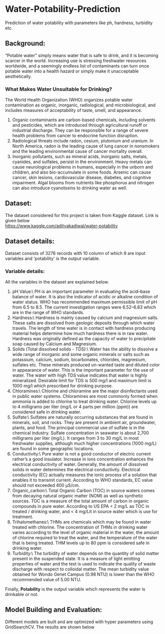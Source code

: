 # Water-Potability-Prediction
Prediction of water potability with parameters like ph, hardness, turbidity etc.

## Background:
“Potable water” simply means water that is safe to drink, and it is becoming scarcer in the world. Increasing use is stressing freshwater resources worldwide, and a seemingly endless list of contaminants can turn once potable water into a health hazard or simply make it unacceptable aesthetically.

### What Makes Water Unsuitable for Drinking?
The World Health Organization (WHO) organizes potable water contamination as organic, inorganic, radiological, and microbiological, and includes measures of acceptability of taste, smell, and appearance.
1. Organic contaminants are carbon-based chemicals, including solvents and pesticides, which are introduced through agricultural runoff or industrial discharge. They can be responsible for a range of severe health problems from cancer to endocrine function disruption.
2. Radiological threats include radon, cesium, plutonium and uranium. In North America, radon is the leading cause of lung cancer in nonsmokers and the leading environmental cause of cancer mortality overall.
3. Inorganic pollutants, such as mineral acids, inorganic salts, metals, cyanides, and sulfates, persist in the environment. Heavy metals can cause neurological problems in humans, especially in the unborn and children, and also bio-accumulate in some foods. Arsenic can cause cancer, skin lesions, cardiovascular disease, diabetes, and cognitive impairment. Algal blooms from nutrients like phosphorus and nitrogen can also introduce cyanotoxins to drinking water as well.

## Dataset:
The dataset considered for this project is taken from Kaggle dataset. Link is given below\
https://www.kaggle.com/adityakadiwal/water-potability

## Dataset details:
Dataset consists of 3276 records with 10 column of which 9 are input variables and 'potability' is the output variable.

### Variable details:
All the variables in the dataset are explained below.
1. pH Value:\ PH is an important parameter in evaluating the acid–base balance of water. It is also the indicator of acidic or alkaline condition of water status. WHO has recommended maximum permissible limit of pH from 6.5 to 8.5. The current investigation ranges were 6.52–6.83 which are in the range of WHO standards.
2. Hardness:\ Hardness is mainly caused by calcium and magnesium salts. These salts are dissolved from geologic deposits through which water travels. The length of time water is in contact with hardness producing material helps determine how much hardness there is in raw water. Hardness was originally defined as the capacity of water to precipitate soap caused by Calcium and Magnesium.
3. Solids (Total dissolved solids - TDS):\ Water has the ability to dissolve a wide range of inorganic and some organic minerals or salts such as potassium, calcium, sodium, bicarbonates, chlorides, magnesium, sulfates etc. These minerals produced un-wanted taste and diluted color in appearance of water. This is the important parameter for the use of water. The water with high TDS value indicates that water is highly mineralized. Desirable limit for TDS is 500 mg/l and maximum limit is 1000 mg/l which prescribed for drinking purpose.
4. Chloramines:\ Chlorine and chloramine are the major disinfectants used in public water systems. Chloramines are most commonly formed when ammonia is added to chlorine to treat drinking water. Chlorine levels up to 4 milligrams per liter (mg/L or 4 parts per million (ppm)) are considered safe in drinking water.
5. Sulfate:\ Sulfates are naturally occurring substances that are found in minerals, soil, and rocks. They are present in ambient air, groundwater, plants, and food. The principal commercial use of sulfate is in the chemical industry. Sulfate concentration in seawater is about 2,700 milligrams per liter (mg/L). It ranges from 3 to 30 mg/L in most freshwater supplies, although much higher concentrations (1000 mg/L) are found in some geographic locations.
6. Conductivity:\ Pure water is not a good conductor of electric current rather’s a good insulator. Increase in ions concentration enhances the electrical conductivity of water. Generally, the amount of dissolved solids in water determines the electrical conductivity. Electrical conductivity (EC) actually measures the ionic process of a solution that enables it to transmit current. According to WHO standards, EC value should not exceeded 400 μS/cm.
7. Organic_carbon:\ Total Organic Carbon (TOC) in source waters comes from decaying natural organic matter (NOM) as well as synthetic sources. TOC is a measure of the total amount of carbon in organic compounds in pure water. According to US EPA < 2 mg/L as TOC in treated / drinking water, and < 4 mg/Lit in source water which is use for treatment.
8. Trihalomethanes:\ THMs are chemicals which may be found in water treated with chlorine. The concentration of THMs in drinking water varies according to the level of organic material in the water, the amount of chlorine required to treat the water, and the temperature of the water that is being treated. THM levels up to 80 ppm is considered safe in drinking water.
9. Turbidity:\ The turbidity of water depends on the quantity of solid matter present in the suspended state. It is a measure of light emitting properties of water and the test is used to indicate the quality of waste discharge with respect to colloidal matter. The mean turbidity value obtained for Wondo Genet Campus (0.98 NTU) is lower than the WHO recommended value of 5.00 NTU.

Finally, **Potability** is the output variable which represents the water is drinkable or not.

## Model Building and Evaluation:
Different models are built and are optimized with hyper parameters using GridSearchCV. The results are shown below
